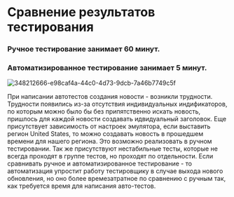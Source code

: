 # Сравнение результатов тестирования
### Ручное тестирование занимает 60 минут.
### Автоматизированное тестирование занимает 5 минут.

![348212666-e98caf4a-44c0-4d73-9dcb-7a46b7749c5f](https://github.com/user-attachments/assets/d559eaa6-af80-4821-a27f-4f86beffe371)

При написании автотестов создания новости - возникли трудности.
Трудности появились из-за отсутствия индивидуальных индификаторов, по которым можно было бы без припятственно искать новость, 
пришлось для каждой новости создавать идвидуальный заголовок. Еще присутствует зависимость от настроек
эмулятора, если выставить регион United States, то можно создавать новость в прошедшем времени для нашего региона.
Это возможно реализовать в ручном тестировании.
Так же присутствуют нестабильные тесты, которые не всегда проходят в группе тестов, но проходят по отдельности.
Если сравнивать ручное и автоматизированное тестирование - то автоматизация упростит работу тестировщику в случае выхода нового обновления, 
но оно более времезатратное по сравнению с ручным так, как требуется время для написания авто-тестов.
